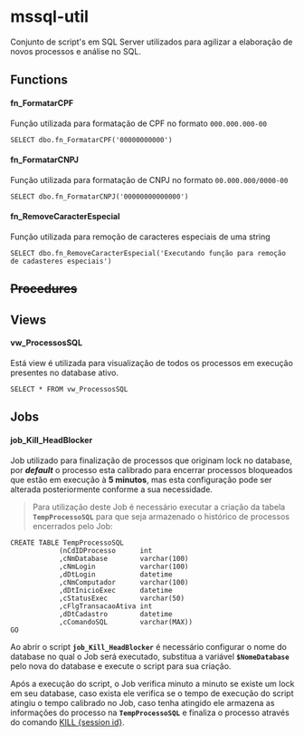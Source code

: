 # mssql-util
Conjunto de script's em SQL Server utilizados para agilizar a elaboração de novos processos e análise no SQL.

## Functions

#### fn_FormatarCPF
Função utilizada para formatação de CPF no formato `000.000.000-00`

```
SELECT dbo.fn_FormatarCPF('00000000000')
```

#### fn_FormatarCNPJ
Função utilizada para formatação de CNPJ no formato `00.000.000/0000-00`

```
SELECT dbo.fn_FormatarCNPJ('00000000000000')
```

#### fn_RemoveCaracterEspecial
Função utilizada para remoção de caracteres especiais de uma string

```
SELECT dbo.fn_RemoveCaracterEspecial('Executando função para remoção de cadasteres especiais')
```

## ~~Procedures~~

## Views
#### vw_ProcessosSQL
Está view é utilizada para visualização de todos os processos em execução presentes no database ativo.
```
SELECT * FROM vw_ProcessosSQL
```
## Jobs
#### job_Kill_HeadBlocker
Job utilizado para finalização de processos que originam lock no database, por **_default_** o processo esta calibrado para encerrar processos bloqueados que estão em execução à **5 minutos**, mas esta configuração pode ser alterada posteriormente conforme a sua necessidade.

> Para utilização deste Job é necessário executar a criação da tabela **`TempProcessoSQL`** para que seja armazenado o histórico de processos encerrados pelo Job:
```
CREATE TABLE TempProcessoSQL 
            (nCdIDProcesso      int
            ,cNmDatabase        varchar(100)
            ,cNmLogin           varchar(100)
            ,dDtLogin           datetime
            ,cNmComputador      varchar(100)
            ,dDtInicioExec      datetime
            ,cStatusExec        varchar(50)
            ,cFlgTransacaoAtiva int
            ,dDtCadastro        datetime
            ,cComandoSQL        varchar(MAX))
GO
```

Ao abrir o script **`job_Kill_HeadBlocker`** é necessário configurar o nome do database no qual o Job será executado, substitua a variável **`$NomeDatabase`** pelo nova do database e execute o script para sua criação.

Após a execução do script, o Job verifica minuto a minuto se existe um lock em seu database, caso exista ele verifica se o tempo de execução do script atingiu o tempo calibrado no Job, caso tenha atingido ele armazena as informações do processo na **`TempProcessoSQL`** e finaliza o processo através do comando <a href="https://msdn.microsoft.com/pt-br/library/ms173730.aspx">KILL {session id}</a>.

